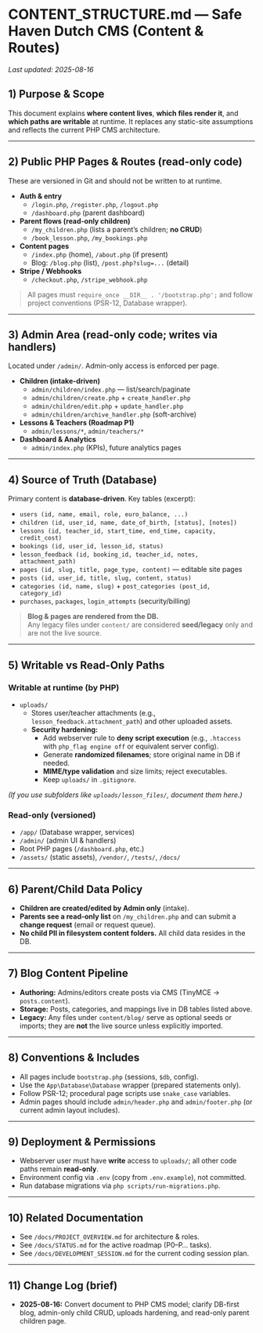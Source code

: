 # CONTENT_STRUCTURE.md — Safe Haven Dutch CMS (Content & Routes)

_Last updated: 2025-08-16_

## 1) Purpose & Scope
This document explains **where content lives**, **which files render it**, and **which paths are writable** at runtime. It replaces any static-site assumptions and reflects the current PHP CMS architecture.

---

## 2) Public PHP Pages & Routes (read-only code)
These are versioned in Git and should not be written to at runtime.

- **Auth & entry**
  - `/login.php`, `/register.php`, `/logout.php`
  - `/dashboard.php` (parent dashboard)
- **Parent flows (read-only children)**
  - `/my_children.php` (lists a parent’s children; **no CRUD**)
  - `/book_lesson.php`, `/my_bookings.php`
- **Content pages**
  - `/index.php` (home), `/about.php` (if present)
  - Blog: `/blog.php` (list), `/post.php?slug=...` (detail)
- **Stripe / Webhooks**
  - `/checkout.php`, `/stripe_webhook.php`

> All pages must `require_once __DIR__ . '/bootstrap.php';` and follow project conventions (PSR-12, Database wrapper).

---

## 3) Admin Area (read-only code; writes via handlers)
Located under `/admin/`. Admin-only access is enforced per page.

- **Children (intake-driven)**
  - `admin/children/index.php` — list/search/paginate
  - `admin/children/create.php` + `create_handler.php`
  - `admin/children/edit.php` + `update_handler.php`
  - `admin/children/archive_handler.php` (soft-archive)
- **Lessons & Teachers (Roadmap P1)**
  - `admin/lessons/*`, `admin/teachers/*`
- **Dashboard & Analytics**
  - `admin/index.php` (KPIs), future analytics pages

---

## 4) Source of Truth (Database)
Primary content is **database-driven**. Key tables (excerpt):

- `users (id, name, email, role, euro_balance, ...)`
- `children (id, user_id, name, date_of_birth, [status], [notes])`
- `lessons (id, teacher_id, start_time, end_time, capacity, credit_cost)`
- `bookings (id, user_id, lesson_id, status)`
- `lesson_feedback (id, booking_id, teacher_id, notes, attachment_path)`
- `pages (id, slug, title, page_type, content)` — editable site pages
- `posts (id, user_id, title, slug, content, status)`
- `categories (id, name, slug)` + `post_categories (post_id, category_id)`
- `purchases`, `packages`, `login_attempts` (security/billing)

> **Blog & pages are rendered from the DB.**  
> Any legacy files under `content/` are considered **seed/legacy** only and are not the live source.

---

## 5) Writable vs Read-Only Paths

### Writable at runtime (by PHP)
- `uploads/`  
  - Stores user/teacher attachments (e.g., `lesson_feedback.attachment_path`) and other uploaded assets.
  - **Security hardening:**
    - Add webserver rule to **deny script execution** (e.g., `.htaccess` with `php_flag engine off` or equivalent server config).
    - Generate **randomized filenames**; store original name in DB if needed.
    - **MIME/type validation** and size limits; reject executables.
    - Keep `uploads/` in `.gitignore`.

*(If you use subfolders like `uploads/lesson_files/`, document them here.)*

### Read-only (versioned)
- `/app/` (Database wrapper, services)
- `/admin/` (admin UI & handlers)
- Root PHP pages (`/dashboard.php`, etc.)
- `/assets/` (static assets), `/vendor/`, `/tests/`, `/docs/`

---

## 6) Parent/Child Data Policy
- **Children are created/edited by Admin only** (intake).  
- **Parents see a read-only list** on `/my_children.php` and can submit a **change request** (email or request queue).
- **No child PII in filesystem content folders.** All child data resides in the DB.

---

## 7) Blog Content Pipeline
- **Authoring:** Admins/editors create posts via CMS (TinyMCE → `posts.content`).  
- **Storage:** Posts, categories, and mappings live in DB tables listed above.  
- **Legacy:** Any files under `content/blog/` serve as optional seeds or imports; they are **not** the live source unless explicitly imported.

---

## 8) Conventions & Includes
- All pages include `bootstrap.php` (sessions, `$db`, config).  
- Use the `App\Database\Database` wrapper (prepared statements only).  
- Follow PSR-12; procedural page scripts use `snake_case` variables.  
- Admin pages should include `admin/header.php` and `admin/footer.php` (or current admin layout includes).

---

## 9) Deployment & Permissions
- Webserver user must have **write** access to `uploads/`; all other code paths remain **read-only**.  
- Environment config via `.env` (copy from `.env.example`), not committed.  
- Run database migrations via `php scripts/run-migrations.php`.

---

## 10) Related Documentation
- See `/docs/PROJECT_OVERVIEW.md` for architecture & roles.  
- See `/docs/STATUS.md` for the active roadmap (P0–P… tasks).  
- See `/docs/DEVELOPMENT_SESSION.md` for the current coding session plan.

---

## 11) Change Log (brief)
- **2025-08-16:** Convert document to PHP CMS model; clarify DB-first blog, admin-only child CRUD, uploads hardening, and read-only parent children page.

